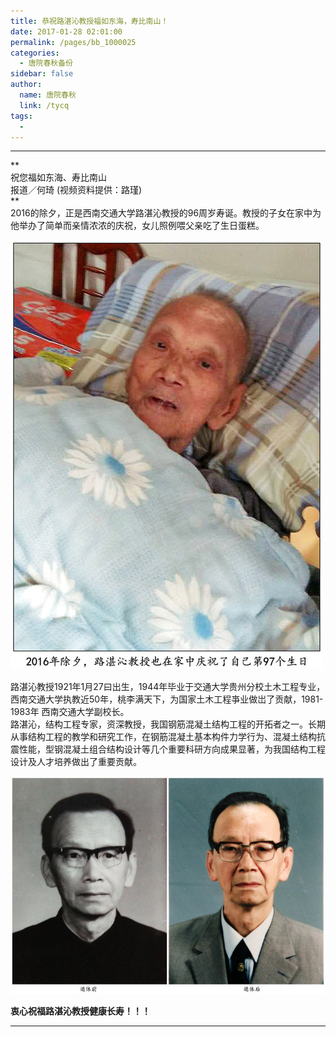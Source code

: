 ```yaml
---
title: 恭祝路湛沁教授福如东海，寿比南山！
date: 2017-01-28 02:01:00
permalink: /pages/bb_1000025
categories: 
  - 唐院春秋备份
sidebar: false
author: 
  name: 唐院春秋
  link: /tycq
tags: 
  - 
---
```


* * *

**  
祝您福如东海、寿比南山  
报道／何琦 (视频资料提供：路瑾)  
**  
2016的除夕，正是西南交通大学路湛沁教授的96周岁寿诞。教授的子女在家中为他举办了简单而亲情浓浓的庆祝，女儿照例喂父亲吃了生日蛋糕。  

![](/pic/img2.ph.126.net_tYdgduhjlIwo794TdzldSQ==_6632200262677064711.jpg)

  

路湛沁教授1921年1月27曰出生，1944年毕业于交通大学贵州分校土木工程专业，西南交通大学执教近50年，桃李满天下，为国家土木工程亊业做岀了贡献，1981-1983年
西南交通大学副校长。  
路湛沁，结构工程专家，资深教授，我国钢筋混凝土结构工程的开拓者之一。长期从事结构工程的教学和研究工作，在钢筋混凝土基本构件力学行为、混凝土结构抗震性能，型钢混凝土组合结构设计等几个重要科研方向成果显著，为我国结构工程设计及人才培养做出了重要贡献。  

![](/pic/img2.ph.126.net_Tzj4TJ-9tqlqNyP4ddWUmg==_6632121097839862379.jpg)

  
**衷心祝福路湛沁教授健康长寿！！！**  
  
  
  
---